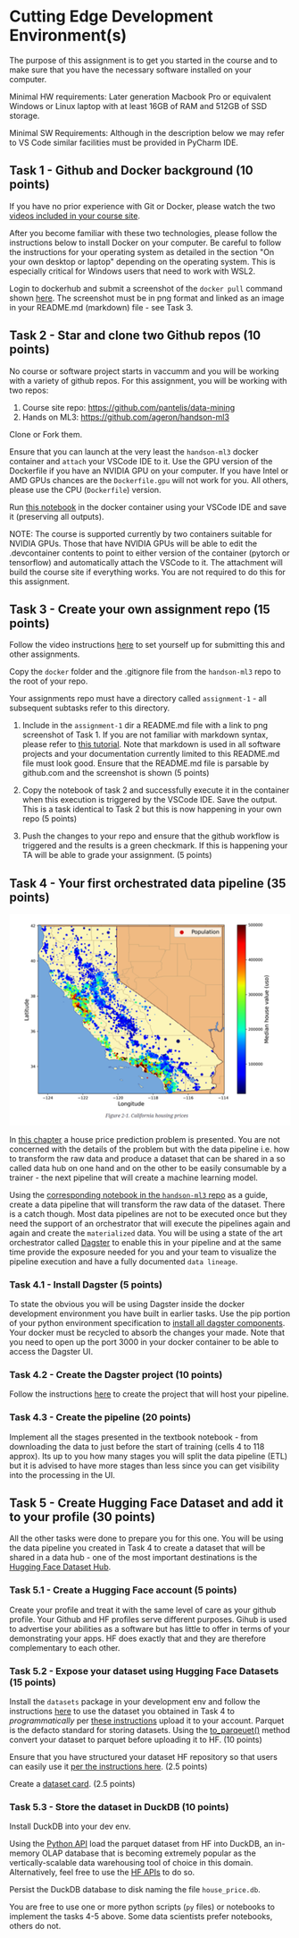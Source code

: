 # Cutting Edge Development Environment(s) 

The purpose of this assignment is to get you started in the course and to make sure that you have the necessary software installed on your computer. 

Minimal HW requirements: Later generation Macbook Pro or equivalent Windows or Linux laptop with at least 16GB of RAM and 512GB of SSD storage. 

Minimal SW Requirements: Although in the description below we may refer to VS Code similar facilities must be provided in PyCharm IDE.  

## Task 1 - Github and Docker background (10 points)

If you have no prior experience with Git or Docker, please watch the two [videos included in your course site](https://pantelis.github.io/data-mining/aiml-common/resources/environment/index.html). 

After you become familiar with these two technologies, please follow the instructions below to install Docker on your computer. Be careful to follow the instructions for your operating system as detailed in the section "On your own desktop or laptop" depending on the operating system. This is especially critical for Windows users that need to work with WSL2. 

Login to dockerhub and submit a screenshot of the `docker pull` command shown [here](https://hub.docker.com/_/hello-world). The screenshot must be in png format and  linked as an image in your README.md (markdown) file - see Task 3.


## Task 2 - Star and clone two Github repos (10 points)

No course or software project starts in vaccumm and you will be working with a variety of github repos. For this assignment, you will be working with two repos:

1. Course site repo: https://github.com/pantelis/data-mining
2. Hands on ML3: https://github.com/ageron/handson-ml3

Clone or Fork them. 

Ensure that you can launch at the very least the `handson-ml3` docker container and `attach` your VSCode IDE to it.   Use the GPU version of the Dockerfile if you have an NVIDIA GPU on your computer. If you have Intel or AMD GPUs chances are the `Dockerfile.gpu` will not work for you. All others, please use the CPU (`Dockerfile`) version.

Run [this notebook](https://github.com/ageron/handson-ml3/blob/main/01_the_machine_learning_landscape.ipynb) in the docker container using your VSCode IDE and save it (preserving all outputs). 

NOTE: The course is supported currently by two containers suitable for NVIDIA GPUs.  Those that have  NVIDIA GPUs will be able to edit the .devcontainer contents to point to either version of the container (pytorch or tensorflow) and automatically attach the VSCode to it. The attachment will build the course site if everything works. You are not required to do this for this assignment. 


## Task 3 - Create your own assignment repo (15 points)

Follow the video instructions [here](https://pantelis.github.io/data-mining/aiml-common/resources/environment/assignment-submission.html) to set yourself up for submitting this and other assignments. 

Copy the `docker` folder and the .gitignore file from the `handson-ml3` repo to the root of your repo. 

Your assignments repo must have a directory called `assignment-1` - all subsequent subtasks refer to this directory. 

1. Include in the `assignment-1` dir a README.md file with a link to png screenshot of Task 1. If you are not familiar with markdown syntax, please refer to [this tutorial](https://www.markdowntutorial.com/). Note that markdown is used in all software projects and your documentation currently limited to this README.md file must look good. Ensure that the README.md file is parsable by github.com and the screenshot is shown (5 points)

2. Copy the notebook of task 2  and successfully execute it in the container when this execution is triggered by the VSCode IDE. Save the output. This is a task identical to Task 2 but this is now happening in your own repo (5 points)

3. Push the changes to your repo and ensure that the github workflow is triggered and the results is a green checkmark. If this is happening your TA will be able to grade your assignment. (5 points) 

## Task 4 - Your first orchestrated data pipeline (35 points)

![](images/house-prices.png)

In [this chapter](https://learning.oreilly.com/library/view/hands-on-machine-learning/9781098125967/ch02.html#idm45720251202736) a house price prediction problem is presented.  You are not concerned with the details of the problem but with the data pipeline i.e. how to transform the raw data and produce a dataset that can be shared in a so called data hub on one hand and on the other to be easily consumable by a trainer - the next pipeline that will create a machine learning model.

Using the [corresponding notebook in the `handson-ml3` repo](https://github.com/ageron/handson-ml3/blob/main/02_end_to_end_machine_learning_project.ipynb) as a guide, create a data pipeline that will transform the raw data of the dataset. There is a catch though. Most data pipelines are not to be executed once but they need the support of an orchestrator that will execute the pipelines again and again and create the `materialized` data. You will be using a state of the art orchestrator called [Dagster](https://dagster.io/) to enable this in your pipeline and at the same time provide the exposure needed for you and your team to visualize the pipeline execution and have a fully documented  `data lineage`. 

### Task 4.1 - Install Dagster (5 points)

To state the obvious you will be using Dagster inside the docker development environment you have built in earlier tasks. Use the pip portion of your python environment specification to [install all dagster components](https://docs.dagster.io/getting-started/install). Your docker must be recycled to absorb the changes your made. Note that you need to open up the port 3000 in your docker container to be able to access the Dagster UI. 

### Task 4.2 - Create the Dagster project (10 points)

Follow the instructions [here](https://docs.dagster.io/getting-started/create-new-project) to create the project that will host your pipeline. 

### Task 4.3 - Create the pipeline (20 points)

Implement all the stages presented in the textbook notebook - from downloading the data to just before the start of training (cells 4 to 118 approx). Its up to you how many stages you will split the data pipeline (ETL) but it is advised to have more stages than less since you can get visibility into the processing in the UI. 


## Task 5 - Create Hugging Face Dataset and add it to your profile (30 points)

All the other tasks were done to prepare you for this one. You will be using the data pipeline you created in Task 4 to create a dataset that will be shared in a data hub - one of the most important destinations is the [Hugging Face Dataset Hub](https://huggingface.co/datasets).  

### Task 5.1 - Create a Hugging Face account (5 points)

Create your profile and treat it with the same level of care as your github profile. Your Github and HF profiles serve different purposes. Gihub is used to advertise your abilities as a software but has little to offer in terms of your demonstrating your apps. HF does exactly that and they are therefore complementary to each other. 

### Task 5.2 - Expose your dataset using Hugging Face Datasets (15 points)

Install the `datasets`  package in your development env and follow the instructions [here](https://huggingface.co/docs/datasets/add_dataset.html) to use the dataset you obtained in Task 4 to _programmatically_ per [these instructions](https://huggingface.co/docs/datasets/upload_dataset#upload-with-python) upload it to your account. Parquet is the defacto standard for storing datasets. Using the [to_parqeuet()](https://huggingface.co/docs/datasets/v2.16.1/en/package_reference/main_classes#datasets.Dataset.to_parquet) method convert your dataset to parquet before uploading it to HF.  (10 points)

Ensure that you have structured your dataset HF repository so that users can easily use it [per the instructions here](https://huggingface.co/docs/datasets/repository_structure). (2.5 points)

Create a [dataset card](https://huggingface.co/docs/datasets/dataset_card). (2.5 points)

### Task 5.3 - Store the dataset in DuckDB (10 points)

Install DuckDB into your dev env. 

Using the [Python API](https://duckdb.org/docs/api/python/overview.html) load the parquet dataset from HF into DuckDB, an in-memory OLAP database that is becoming extremely popular as the vertically-scalable data warehousing tool of choice in this domain. Alternatively, feel free to use the [HF APIs](https://huggingface.co/docs/datasets-server/duckdb) to do so. 

Persist the DuckDB database to disk naming the file `house_price.db`.

You are free to use one or more python scripts (`py` files) or notebooks to implement the tasks 4-5 above. Some data scientists prefer notebooks, others do not. 
